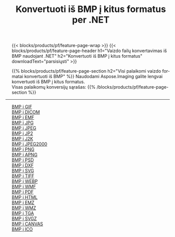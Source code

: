 ﻿---
title: Konvertuoti iš BMP į kitus formatus per .NET 
weight: 3920
url: /lt/net/conversion/from/bmp 
lang: lt
langdirlevel: 2
locales: zh-hans,ja,it,ru,de,es,fr,nl,id,lt,pl,pt,vi,tr,ko,zh-hant,ar,hi,th,sv,cs,uk,he
description: Naudodami Aspose.Imaging galite lengvai konvertuoti iš BMP į kitus formatus
---

{{< blocks/products/pf/feature-page-wrap >}}
{{< blocks/products/pf/feature-page-header h1="Vaizdo failų konvertavimas iš BMP naudojant .NET" h2="Konvertuoti iš BMP į kitus formatus" downloadText="parsisiųsti" >}}


{{% blocks/products/pf/feature-page-section  h2="Visi palaikomi vaizdo formatai konvertuoti iš BMP" %}}
Naudodami Aspose.Imaging galite lengvai konvertuoti iš BMP į kitus formatus.
<br/>
Visas palaikomų konversijų sąrašas:
{{% /blocks/products/pf/feature-page-section %}}
<div class="container-fluid productfamilypage bg-gray">
    <div class="convertypes bg-gray agp-content section">
        <div class="container">
		<hr style="margin-left:-20px;"/>
		<div class="row other-converters">
		    <div class='col-md-2 other-converter remove-lp remove-rp'><a href="/imaging/lt/net/conversion/bmp-to-gif" >BMP į GIF</a></div><div class='col-md-2 other-converter remove-lp remove-rp'><a href="/imaging/lt/net/conversion/bmp-to-dicom" >BMP į DICOM</a></div><div class='col-md-2 other-converter remove-lp remove-rp'><a href="/imaging/lt/net/conversion/bmp-to-emf" >BMP į EMF</a></div><div class='col-md-2 other-converter remove-lp remove-rp'><a href="/imaging/lt/net/conversion/bmp-to-jpg" >BMP į JPG</a></div><div class='col-md-2 other-converter remove-lp remove-rp'><a href="/imaging/lt/net/conversion/bmp-to-jpeg" >BMP į JPEG</a></div><div class='col-md-2 other-converter remove-lp remove-rp'><a href="/imaging/lt/net/conversion/bmp-to-jp2" >BMP į JP2</a></div><div class='col-md-2 other-converter remove-lp remove-rp'><a href="/imaging/lt/net/conversion/bmp-to-j2k" >BMP į J2K</a></div><div class='col-md-2 other-converter remove-lp remove-rp'><a href="/imaging/lt/net/conversion/bmp-to-jpeg2000" >BMP į JPEG2000</a></div><div class='col-md-2 other-converter remove-lp remove-rp'><a href="/imaging/lt/net/conversion/bmp-to-png" >BMP į PNG</a></div><div class='col-md-2 other-converter remove-lp remove-rp'><a href="/imaging/lt/net/conversion/bmp-to-apng" >BMP į APNG</a></div><div class='col-md-2 other-converter remove-lp remove-rp'><a href="/imaging/lt/net/conversion/bmp-to-psd" >BMP į PSD</a></div><div class='col-md-2 other-converter remove-lp remove-rp'><a href="/imaging/lt/net/conversion/bmp-to-dxf" >BMP į DXF</a></div><div class='col-md-2 other-converter remove-lp remove-rp'><a href="/imaging/lt/net/conversion/bmp-to-svg" >BMP į SVG</a></div><div class='col-md-2 other-converter remove-lp remove-rp'><a href="/imaging/lt/net/conversion/bmp-to-tiff" >BMP į TIFF</a></div><div class='col-md-2 other-converter remove-lp remove-rp'><a href="/imaging/lt/net/conversion/bmp-to-webp" >BMP į WEBP</a></div><div class='col-md-2 other-converter remove-lp remove-rp'><a href="/imaging/lt/net/conversion/bmp-to-wmf" >BMP į WMF</a></div><div class='col-md-2 other-converter remove-lp remove-rp'><a href="/imaging/lt/net/conversion/bmp-to-pdf" >BMP į PDF</a></div><div class='col-md-2 other-converter remove-lp remove-rp'><a href="/imaging/lt/net/conversion/bmp-to-html" >BMP į HTML</a></div><div class='col-md-2 other-converter remove-lp remove-rp'><a href="/imaging/lt/net/conversion/bmp-to-emz" >BMP į EMZ</a></div><div class='col-md-2 other-converter remove-lp remove-rp'><a href="/imaging/lt/net/conversion/bmp-to-wmz" >BMP į WMZ</a></div><div class='col-md-2 other-converter remove-lp remove-rp'><a href="/imaging/lt/net/conversion/bmp-to-tga" >BMP į TGA</a></div><div class='col-md-2 other-converter remove-lp remove-rp'><a href="/imaging/lt/net/conversion/bmp-to-svgz" >BMP į SVGZ</a></div><div class='col-md-2 other-converter remove-lp remove-rp'><a href="/imaging/lt/net/conversion/bmp-to-canvas" >BMP į CANVAS</a></div><div class='col-md-2 other-converter remove-lp remove-rp'><a href="/imaging/lt/net/conversion/bmp-to-ico" >BMP į ICO</a></div>
                </div>
        </div>
    </div>
</div>
<br/>

